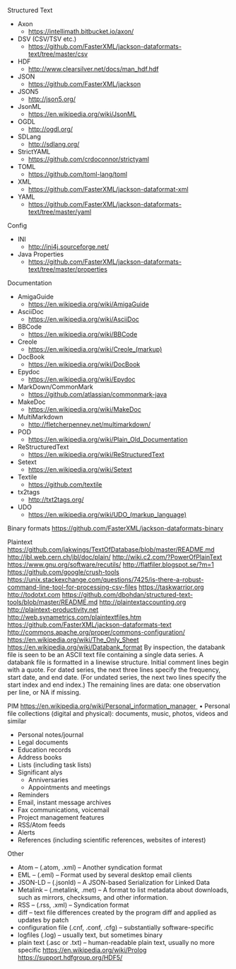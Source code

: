 Structured Text 
* Axon
  * https://intellimath.bitbucket.io/axon/
* DSV (CSV/TSV etc.)
  * https://github.com/FasterXML/jackson-dataformats-text/tree/master/csv
* HDF
  * http://www.clearsilver.net/docs/man_hdf.hdf
* JSON 
  * https://github.com/FasterXML/jackson
* JSON5
  * http://json5.org/
* JsonML
  * https://en.wikipedia.org/wiki/JsonML
* OGDL
  * http://ogdl.org/
* SDLang
  * http://sdlang.org/
* StrictYAML
  * https://github.com/crdoconnor/strictyaml
* TOML
  * https://github.com/toml-lang/toml
* XML 
  * https://github.com/FasterXML/jackson-dataformat-xml
* YAML 
  * https://github.com/FasterXML/jackson-dataformats-text/tree/master/yaml
  
Config
* INI
  * http://ini4j.sourceforge.net/
* Java Properties
  * https://github.com/FasterXML/jackson-dataformats-text/tree/master/properties

Documentation
* AmigaGuide
  * https://en.wikipedia.org/wiki/AmigaGuide
* AsciiDoc
  * https://en.wikipedia.org/wiki/AsciiDoc
* BBCode
  * https://en.wikipedia.org/wiki/BBCode
* Creole
  * https://en.wikipedia.org/wiki/Creole_(markup)
* DocBook
  * https://en.wikipedia.org/wiki/DocBook
* Epydoc
  * https://en.wikipedia.org/wiki/Epydoc
* MarkDown/CommonMark
  * https://github.com/atlassian/commonmark-java
* MakeDoc
  * https://en.wikipedia.org/wiki/MakeDoc
* MultiMarkdown
  * http://fletcherpenney.net/multimarkdown/
* POD
  * https://en.wikipedia.org/wiki/Plain_Old_Documentation
* ReStructuredText
  * https://en.wikipedia.org/wiki/ReStructuredText
* Setext    
  * https://en.wikipedia.org/wiki/Setext
* Textile
  * https://github.com/textile
* tx2tags
  * http://txt2tags.org/
* UDO
  * https://en.wikipedia.org/wiki/UDO_(markup_language)
  
Binary formats
	https://github.com/FasterXML/jackson-dataformats-binary

Plaintext
https://github.com/jakwings/TextOfDatabase/blob/master/README.md
http://jbl.web.cern.ch/jbl/doc/plain/
http://wiki.c2.com/?PowerOfPlainText
https://www.gnu.org/software/recutils/
http://flatfiler.blogspot.se/?m=1
https://github.com/google/crush-tools
https://unix.stackexchange.com/questions/7425/is-there-a-robust-command-line-tool-for-processing-csv-files
https://taskwarrior.org
http://todotxt.com
https://github.com/dbohdan/structured-text-tools/blob/master/README.md
http://plaintextaccounting.org
http://plaintext-productivity.net
http://web.synametrics.com/plaintextfiles.htm
https://github.com/FasterXML/jackson-dataformats-text
http://commons.apache.org/proper/commons-configuration/
https://en.wikipedia.org/wiki/The_Only_Sheet
https://en.wikipedia.org/wiki/Databank_format
By inspection, the databank file is seen to be an ASCII text file containing a single data series. A databank file is formatted in a linewise structure. Initial comment lines begin with a quote. For dated series, the next three lines specify the frequency, start date, and end date. (For undated series, the next two lines specify the start index and end index.) The remaining lines are data: one observation per line, or NA if missing.


PIM
https://en.wikipedia.org/wiki/Personal_information_manager 	•	Personal file collections (digital and physical): documents, music, photos, videos and similar
* Personal notes/journal
* Legal documents
* Education records
* Address books
* Lists (including task lists)
* Significant alys
    * Anniversaries
    * Appointments and meetings
* Reminders
* Email, instant message archives
* Fax communications, voicemail
* Project management features
* RSS/Atom feeds
* Alerts
* References (including scientific references, websites of interest)

Other
* Atom – (.atom, .xml) – Another syndication format
* EML – (.eml) – Format used by several desktop email clients
* JSON-LD – (.jsonld) – A JSON-based Serialization for Linked Data
* Metalink – (.metalink, .met) – A format to list metadata about downloads, such as mirrors, checksums, and other information.
* RSS – (.rss, .xml) – Syndication format
* diff – text file differences created by the program diff and applied as updates by patch
* configuration file (.cnf, .conf, .cfg) – substantially software-specific
* logfiles (.log) – usually text, but sometimes binary
* plain text (.asc or .txt) – human-readable plain text, usually no more specific
https://en.wikipedia.org/wiki/Prolog
https://support.hdfgroup.org/HDF5/
